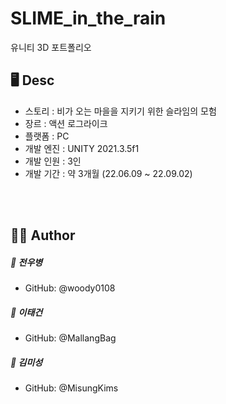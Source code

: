 # SLIME_in_the_rain
유니티 3D 포트폴리오

## 🖥 Desc
* 스토리 : 비가 오는 마을을 지키기 위한 슬라임의 모험
* 장르 : 액션 로그라이크
* 플랫폼 : PC
* 개발 엔진 : UNITY 2021.3.5f1
* 개발 인원 : 3인
* 개발 기간 : 약 3개월 (22.06.09 ~ 22.09.02)

<br>
<br>
  
## 👨‍💻 Author
##### 👤 전우병
* GitHub: @woody0108

##### 👤 이태건
* GitHub: @MallangBag

##### 👤 김미성
* GitHub: @MisungKims
